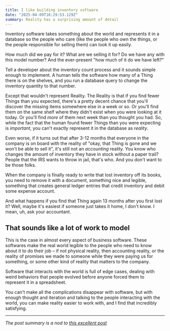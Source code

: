 ```yaml
---
title: I like building inventory software
date: "2025-04-09T16:29:53.129Z"
summary: Reality has a surprising amount of detail
---
```


Inventory software takes something about the world and represents it in a database so the people who care (like the people who own the things, or the people responsible for selling them) can look it up easily.

How much did we pay for it?  What are we selling it for?  Do we have any with this model number? And the ever-present "how much of it do we have left?"

Tell a developer about the inventory count process and it sounds simple enough to implement.  A human tells the software how many of a Thing there is on the shelves, and you run a database query to change the inventory quantity to that number.

Except that wouldn't represent Reality.  The Reality is that if you find fewer Things than you expected, there's a pretty decent chance that you'll discover the missing items somewhere else in a week or so.  Or you'll find them on the same shelf where they didn't exist when you were looking at it today.  Or you'll find *more* of them next week than you thought you had.  So, while the fact that the human found fewer Things than you were expecting is *important*, you can't exactly represent it in the database as *reality*.

Even worse, if it turns out that after 3-12 months that everyone in the company is on board with the reality of "okay, that Thing is gone and we won't be able to sell it", it's still not an *accounting* reality.  You know who changes the amount of inventory they have in stock without a paper trail?  People that the IRS wants to throw in jail, that's who.  And you don't want to be those folks.

When the company is finally ready to write that lost inventory off its books, you need to remove it with a document, something nice and legible, something that creates general ledger entries that credit inventory and debit some expense account.

And what happens if you find that Thing again 13 months after you first lost it?  Well, maybe it's easiest if someone just takes it home, I don't know.  I mean, uh, ask your accountant.

## That sounds like a lot of work to model

This is the case in almost every aspect of business software.  These softwares make the real world legible to the people who need to know about it to do their job – if not physical reality, then accounting reality, or the reality of promises we made to someone while they were paying us for something, or some other kind of reality that matters to the company.

Software that interacts with the world is full of edge cases, dealing with weird behaviors that people evolved before anyone forced them to represent it in a spreadsheet.

You can't make all the complications disappear with software, but with enough thought and iteration and talking to the people interacting with the world, you can make reality easier to work with, and I find that incredibly satisfying.

---

*The post summary is a nod to [this excellent post](http://johnsalvatier.org/blog/2017/reality-has-a-surprising-amount-of-detail)*
